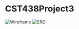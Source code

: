 # CST438Project3

![Wireframe](https://imgur.com/a/DkCNtVu)
![ERD](https://i.imgur.com/VQBT2La.png "ERD")
